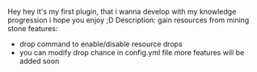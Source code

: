 Hey hey it's my first plugin, that i wanna develop with my knowledge progression i hope you enjoy ;D
Description: gain resources from mining stone
features:
- drop command to enable/disable resource drops
- you can modify drop chance in config.yml file
more features will be added soon 
